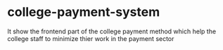 # college-payment-system
It show the frontend part of the college payment method which help the college staff to minimize thier work in the payment sector
